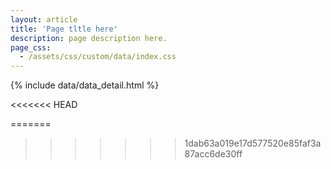 ```yaml
---
layout: article
title: 'Page tltle here'
description: page description here.
page_css:
  - /assets/css/custom/data/index.css
---
```


<div id="detail-container">
	{% include data/data_detail.html %}
</div>

<script src="/assets/js/ext/xml2json.js"></script>
<script src="/assets/js/catalog_detail.js"></script>
<<<<<<< HEAD

<script async defer src="https://maps.googleapis.com/maps/api/js?key={{site.google_maps_api_key}}&callback=initMap"></script>

=======
<script async defer src="https://maps.googleapis.com/maps/api/js?key=INSERT_KEY_HERE&callback=initMap"></script>
>>>>>>> 1dab63a019e17d577520e85faf3a87acc6de30ff
